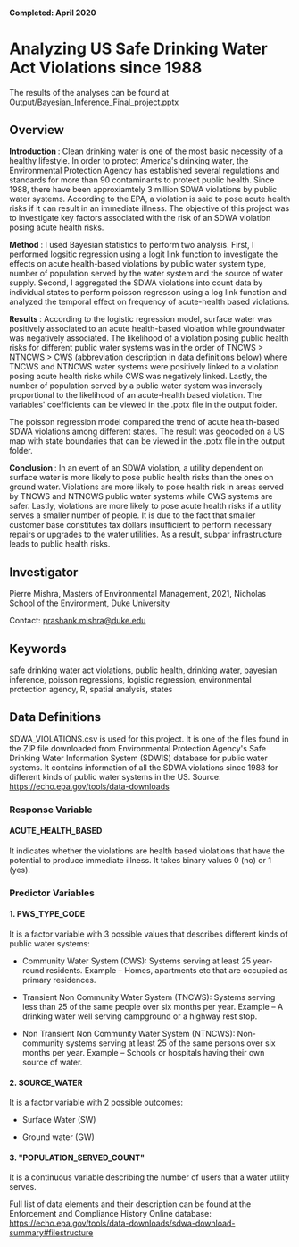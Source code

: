 #### Completed: April 2020

# Analyzing US Safe Drinking Water Act Violations since 1988

The results of the analyses can be found at Output/Bayesian_Inference_Final_project.pptx 

## Overview

<b> Introduction </b>: Clean drinking water is one of the most basic necessity of a healthy lifestyle. In order to protect America's drinking water, the Environmental Protection Agency has established several regulations and standards for more than 90 contaminants to protect public health. Since 1988, there have been approxiamtely 3 million SDWA violations by public water systems. According to the EPA, a violation is said to pose acute health risks if it can result in an immediate illness.
The objective of this project was to investigate key factors associated with the risk of an SDWA violation posing acute health risks. 

<b> Method </b>: I used Bayesian statistics to perform two analysis. First, I performed logsitic regression using a logit link function to investigate the effects on acute health-based violations by public water system type, number of population served by the water system and the source of water supply. Second, I aggregated the SDWA violations into count data by individual states to perform poisson regresson using a log link function and analyzed the temporal effect on frequency of acute-health based violations.

<b> Results </b>: According to the logistic regression model, surface water was positively associated to an acute health-based violation while groundwater was negatively associated. The likelihood of a violation posing public health risks for different public water systems was in the order of TNCWS > NTNCWS > CWS (abbreviation description in data definitions below) where TNCWS and NTNCWS water systems were positively linked to a violation posing acute health risks while CWS was negatively linked. Lastly, the number of population served by a public water system was inversely proportional to the likelihood of an acute-health based violation. The variables' coefficients can be viewed in the .pptx file in the output folder.

The poisson regression model compared the trend of acute health-based SDWA violations among different states. The result was geocoded on a US map with state boundaries that can be viewed in the .pptx file in the output folder.

<b> Conclusion </b>: In an event of an SDWA violation, a utility dependent on surface water is more likely to pose public health risks than the ones on ground water. Violations are more likely to pose health risk in areas served by TNCWS and NTNCWS public water systems while CWS systems are safer. Lastly, violations are more likely to pose acute health risks if a utility serves a smaller number of people. It is due to the fact that smaller customer base constitutes tax dollars insufficient to perform necessary repairs or upgrades to the water utilities. As a result, subpar infrastructure leads to public health risks. 

## Investigator

Pierre Mishra, Masters of Environmental Management, 2021, Nicholas School of the Environment, Duke University

Contact: prashank.mishra@duke.edu

## Keywords

safe drinking water act violations, public health, drinking water, bayesian inference, poisson regressions, logistic regression, environmental protection agency, R, spatial analysis, states

## Data Definitions

SDWA_VIOLATIONS.csv is used for this project. It is one of the files found in the ZIP file downloaded from Environmental Protection Agency's Safe Drinking Water Information System (SDWIS) database for public water systems. It contains information of all the SDWA violations since 1988 for different kinds of public water systems in the US. Source: https://echo.epa.gov/tools/data-downloads 

### Response Variable

#### ACUTE_HEALTH_BASED 

It indicates whether the violations are health based violations that have the potential to produce immediate illness. It takes binary values 0 (no) or 1 (yes).

### Predictor Variables

#### 1. PWS_TYPE_CODE 

It is a factor variable with 3 possible values that describes different kinds of public water systems:

* Community Water System (CWS): Systems serving at least 25 year-round residents. Example – Homes, apartments etc that are occupied as primary residences.

* Transient Non Community Water System (TNCWS): Systems serving less than 25 of the same people over six months per year. Example – A drinking water well serving campground or a highway rest stop.

* Non Transient Non Community Water System (NTNCWS): Non-community systems serving at least 25 of the same persons over six months per year. Example – Schools or hospitals having their own source of water.

#### 2. SOURCE_WATER

It is a factor variable with 2 possible outcomes:

* Surface Water (SW)

* Ground water (GW)

#### 3. "POPULATION_SERVED_COUNT"

It is a continuous variable describing the number of users that a water utility serves.


Full list of data elements and their description can be found at the Enforcement and Compliance History Online database:
https://echo.epa.gov/tools/data-downloads/sdwa-download-summary#filestructure
